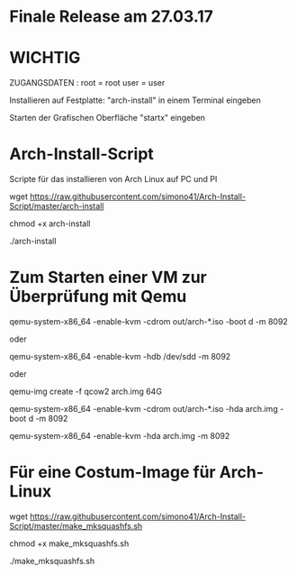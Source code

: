# Finale Release am 27.03.17

# WICHTIG

ZUGANGSDATEN : root = root
               user = user
               
Installieren auf Festplatte: "arch-install" in einem Terminal eingeben

Starten der Grafischen Oberfläche "startx" eingeben

# Arch-Install-Script
Scripte für das installieren von Arch Linux auf PC und PI

wget https://raw.githubusercontent.com/simono41/Arch-Install-Script/master/arch-install

chmod +x arch-install

./arch-install

# Zum Starten einer VM zur Überprüfung mit Qemu

qemu-system-x86_64 -enable-kvm -cdrom out/arch-*.iso -boot d -m 8092

oder

qemu-system-x86_64 -enable-kvm -hdb /dev/sdd -m 8092

oder

qemu-img create -f qcow2 arch.img 64G

qemu-system-x86_64 -enable-kvm -cdrom out/arch-*.iso -hda arch.img -boot d -m 8092

qemu-system-x86_64 -enable-kvm -hda arch.img -m 8092

# Für eine Costum-Image für Arch-Linux

wget https://raw.githubusercontent.com/simono41/Arch-Install-Script/master/make_mksquashfs.sh

chmod +x make_mksquashfs.sh

./make_mksquashfs.sh
